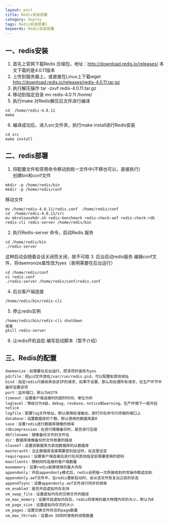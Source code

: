 ```yaml
---
layout: post
title: Redis安装部署
category: deploy
tags: Redis安装部署]
keywords: Redis安装部署
---
```

## 一、redis安装
1. 首先上官网下载Redis 压缩包，地址：http://download.redis.io/releases/
本文下载的是4.0.11版本
2. 上传到服务器上，或直接在Linux上下载wget http://download.redis.io/releases/redis-4.0.11.tar.gz
3. 执行解压操作 tar -zxvf redis-4.0.11.tar.gz
4. 移动到指定目录 mv redis-4.0.11 /home/
5. 执行make 对Redis解压后文件进行编译
```
cd  /home/redis-4.0.11
make
```
6. 编译成功后，进入src文件夹，执行make install进行Redis安装
```
cd src
make install
```

## 二、redis部署
1. 将配置文件和常用命令移动到统一文件中(不移也可以，直接执行)  
创建bin和conf文件
```
mkdir -p /home/redis/bin
mkdir -p /home/redis/conf
```
移动文件
```
mv /home/redis-4.0.11/redis.conf  /home/redis/conf
cd  /home/redis-4.0.11/src
mv mkreleasehdr.sh redis-benchmark redis-check-aof redis-check-rdb redis-cli redis-server /home/redis/bin
```
2. 执行Redis-server 命令，启动Redis 服务
```
cd /home/redis/bin
./redis-server
```
这种启动会随着会话关闭而关闭，故不可取
3. 后台启动redis服务
编辑conf文件，将daemonize属性改为yes（表明需要在后台运行）
```
cd /home/redis/conf
vi redis.conf
./redis-server /home/redis/conf/redis.conf
```
4. 后台客户端连接
```
/home/redis/bin/redis-cli
```
5. 停止redis实例
```
/home/redis/bin/redis-cli shutdown
或者
pkill redis-server
```
6. 让redis开机自启
编写启动脚本（暂不介绍）

## 三、Redis的配置
```
daemonize：如需要在后台运行，把该项的值改为yes
pdifile：把pid文件放在/var/run/redis.pid，可以配置到其他地址
bind：指定redis只接收来自该IP的请求，如果不设置，那么将处理所有请求，在生产环节中最好设置该项
port：监听端口，默认为6379
timeout：设置客户端连接时的超时时间，单位为秒
loglevel：等级分为4级，debug，revbose，notice和warning。生产环境下一般开启notice
logfile：配置log文件地址，默认使用标准输出，即打印在命令行终端的端口上
database：设置数据库的个数，默认使用的数据库是0
save：设置redis进行数据库镜像的频率
rdbcompression：在进行镜像备份时，是否进行压缩
dbfilename：镜像备份文件的文件名
dir：数据库镜像备份的文件放置的路径
slaveof：设置该数据库为其他数据库的从数据库
masterauth：当主数据库连接需要密码验证时，在这里设定
requirepass：设置客户端连接后进行任何其他指定前需要使用的密码
maxclients：限制同时连接的客户端数量
maxmemory：设置redis能够使用的最大内存
appendonly：开启appendonly模式后，redis会把每一次所接收到的写操作都追加到appendonly.aof文件中，当redis重新启动时，会从该文件恢复出之前的状态
appendfsync：设置appendonly.aof文件进行同步的频率
vm_enabled：是否开启虚拟内存支持
vm_swap_file：设置虚拟内存的交换文件的路径
vm_max_momery：设置开启虚拟内存后，redis将使用的最大物理内存的大小，默认为0
vm_page_size：设置虚拟内存页的大小
vm_pages：设置交换文件的总的page数量
vm_max_thrrads：设置vm IO同时使用的线程数量
```
